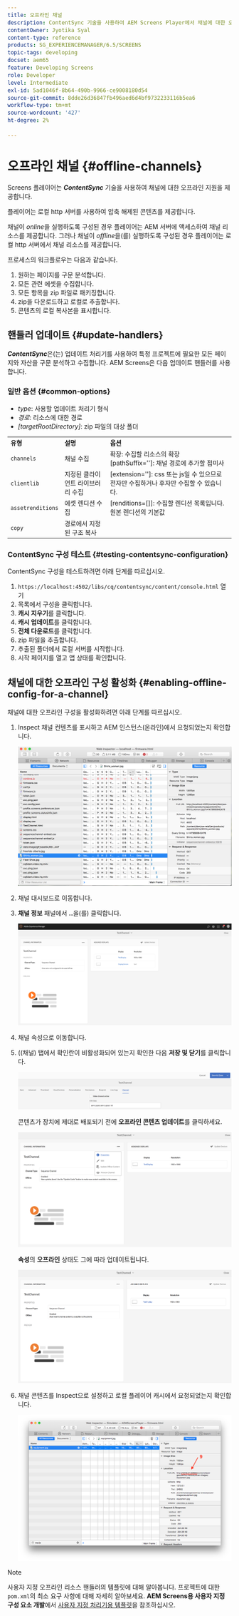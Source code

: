 ```yaml
---
title: 오프라인 채널
description: ContentSync 기술을 사용하여 AEM Screens Player에서 채널에 대한 오프라인 지원을 제공하는 방법에 대해 자세히 알아보십시오.
contentOwner: Jyotika Syal
content-type: reference
products: SG_EXPERIENCEMANAGER/6.5/SCREENS
topic-tags: developing
docset: aem65
feature: Developing Screens
role: Developer
level: Intermediate
exl-id: 5ad1046f-8b64-490b-9966-ce9008180d54
source-git-commit: 8dde26d36847fb496aed6d4bf9732233116b5ea6
workflow-type: tm+mt
source-wordcount: '427'
ht-degree: 2%

---
```


# 오프라인 채널 {#offline-channels}

Screens 플레이어는 ***ContentSync*** 기술을 사용하여 채널에 대한 오프라인 지원을 제공합니다.

플레이어는 로컬 http 서버를 사용하여 압축 해제된 콘텐츠를 제공합니다.

채널이 *online*&#x200B;을 실행하도록 구성된 경우 플레이어는 AEM 서버에 액세스하여 채널 리소스를 제공합니다. 그러나 채널이 *offline*&#x200B;을(를) 실행하도록 구성된 경우 플레이어는 로컬 http 서버에서 채널 리소스를 제공합니다.

프로세스의 워크플로우는 다음과 같습니다.

1. 원하는 페이지를 구문 분석합니다.
1. 모든 관련 에셋을 수집합니다.
1. 모든 항목을 zip 파일로 패키징합니다.
1. zip을 다운로드하고 로컬로 추출합니다.
1. 콘텐츠의 로컬 복사본을 표시합니다.

## 핸들러 업데이트 {#update-handlers}

***ContentSync***&#x200B;은(는) 업데이트 처리기를 사용하여 특정 프로젝트에 필요한 모든 페이지와 자산을 구문 분석하고 수집합니다. AEM Screens은 다음 업데이트 핸들러를 사용합니다.

### 일반 옵션 {#common-options}

* *type*: 사용할 업데이트 처리기 형식
* *경로*: 리소스에 대한 경로
* *[targetRootDirectory]*: zip 파일의 대상 폴더

<table>
 <tbody>
  <tr>
   <td><strong>유형</strong></td> 
   <td><strong>설명</strong></td> 
   <td><strong>옵션</strong></td> 
  </tr>
  <tr>
   <td><code>channels</code></td> 
   <td>채널 수집</td> 
   <td>확장: 수집할 리소스의 확장 <br /> [pathSuffix='']: 채널 경로에 추가할 접미사<br /> </td> 
  </tr>
  <tr>
   <td><code>clientlib</code></td> 
   <td>지정된 클라이언트 라이브러리 수집</td> 
   <td>[extension='']: css 또는 js일 수 있으므로 전자만 수집하거나 후자만 수집할 수 있습니다.</td> 
  </tr>
  <tr>
   <td><code>assetrenditions</code></td> 
   <td>에셋 렌디션 수집</td> 
   <td>[renditions=[]]: 수집할 렌디션 목록입니다. 원본 렌디션의 기본값</td> 
  </tr>
  <tr>
   <td><code>copy</code></td> 
   <td>경로에서 지정된 구조 복사</td> 
   <td> </td> 
  </tr>
 </tbody>
</table>

### ContentSync 구성 테스트 {#testing-contentsync-configuration}

ContentSync 구성을 테스트하려면 아래 단계를 따르십시오.

1. `https://localhost:4502/libs/cq/contentsync/content/console.html` 열기
1. 목록에서 구성을 클릭합니다.
1. **캐시 지우기**&#x200B;를 클릭합니다.
1. **캐시 업데이트**&#x200B;를 클릭합니다.
1. **전체 다운로드**&#x200B;를 클릭합니다.
1. zip 파일을 추출합니다.
1. 추출된 폴더에서 로컬 서버를 시작합니다.
1. 시작 페이지를 열고 앱 상태를 확인합니다.

## 채널에 대한 오프라인 구성 활성화 {#enabling-offline-config-for-a-channel}

채널에 대한 오프라인 구성을 활성화하려면 아래 단계를 따르십시오.

1. Inspect 채널 컨텐츠를 표시하고 AEM 인스턴스(온라인)에서 요청되었는지 확인합니다.

   ![chlimage_1-24](assets/chlimage_1-24.png)

1. 채널 대시보드로 이동합니다.
1. **채널 정보** 패널에서 **..**&#x200B;을(를) 클릭합니다.

   ![chlimage_1-25](assets/chlimage_1-25.png)

1. 채널 속성으로 이동합니다.
1. ((채널) 탭에서 확인란이 비활성화되어 있는지 확인한 다음 **저장 및 닫기**&#x200B;를 클릭합니다.

   ![screen_shot_2017-12-19at122422pm](assets/screen_shot_2017-12-19at122422pm.png)

   콘텐츠가 장치에 제대로 배포되기 전에 **오프라인 콘텐츠 업데이트**&#x200B;를 클릭하세요.

   ![screen_shot_2017-12-19at122637pm](assets/screen_shot_2017-12-19at122637pm.png)

   **속성**&#x200B;의 **오프라인** 상태도 그에 따라 업데이트됩니다.

   ![screen_shot_2017-12-19at124735pm](assets/screen_shot_2017-12-19at124735pm.png)

1. 채널 콘텐츠를 Inspect으로 설정하고 로컬 플레이어 캐시에서 요청되었는지 확인합니다.

   ![chlimage_1-26](assets/chlimage_1-26.png)

>[!NOTE]
>
>사용자 지정 오프라인 리소스 핸들러의 템플릿에 대해 알아봅니다. 프로젝트에 대한 `pom.xml`의 최소 요구 사항에 대해 자세히 알아보세요. **AEM Screens용 사용자 지정 구성 요소 개발**&#x200B;에서 [사용자 지정 처리기용 템플릿](/help/user-guide/developing-custom-component-tutorial-develop.md#custom-handlers)을 참조하십시오.
